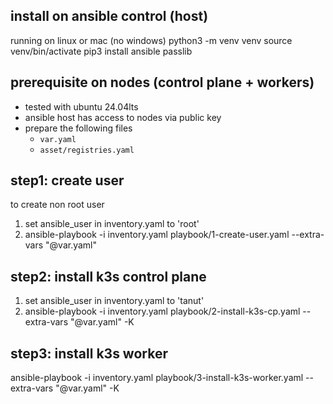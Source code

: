 ## install on ansible control (host)
running on linux or mac (no windows)
python3 -m venv venv
source venv/bin/activate
pip3 install ansible passlib

## prerequisite on nodes (control plane + workers)
- tested with ubuntu 24.04lts
- ansible host has access to nodes via public key
- prepare the following files
    - `var.yaml`
    - `asset/registries.yaml`

## step1: create user
to create non root user
1. set ansible_user in inventory.yaml to 'root'
1. ansible-playbook -i inventory.yaml playbook/1-create-user.yaml --extra-vars "@var.yaml"

## step2: install k3s control plane
1. set ansible_user in inventory.yaml to 'tanut'
1. ansible-playbook -i inventory.yaml playbook/2-install-k3s-cp.yaml --extra-vars "@var.yaml" -K

## step3: install k3s worker
ansible-playbook -i inventory.yaml playbook/3-install-k3s-worker.yaml --extra-vars "@var.yaml" -K
